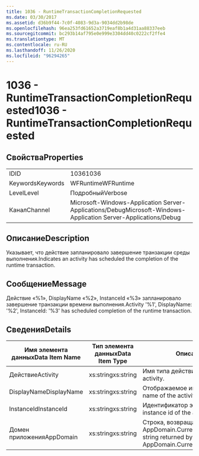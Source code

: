 ```yaml
---
title: 1036 - RuntimeTransactionCompletionRequested
ms.date: 03/30/2017
ms.assetid: d36b9f44-7c0f-4083-9d3a-9034dd2b98de
ms.openlocfilehash: 96ea253fd61652a3719eaf8b1a4d31aa88337eeb
ms.sourcegitcommit: bc293b14af795e0e999e3304dd40c0222cf2ffe4
ms.translationtype: MT
ms.contentlocale: ru-RU
ms.lasthandoff: 11/26/2020
ms.locfileid: "96294265"
---
```

# <a name="1036---runtimetransactioncompletionrequested"></a><span data-ttu-id="aab11-102">1036 - RuntimeTransactionCompletionRequested</span><span class="sxs-lookup"><span data-stu-id="aab11-102">1036 - RuntimeTransactionCompletionRequested</span></span>

## <a name="properties"></a><span data-ttu-id="aab11-103">Свойства</span><span class="sxs-lookup"><span data-stu-id="aab11-103">Properties</span></span>  
  
|||  
|-|-|  
|<span data-ttu-id="aab11-104">ID</span><span class="sxs-lookup"><span data-stu-id="aab11-104">ID</span></span>|<span data-ttu-id="aab11-105">1036</span><span class="sxs-lookup"><span data-stu-id="aab11-105">1036</span></span>|  
|<span data-ttu-id="aab11-106">Keywords</span><span class="sxs-lookup"><span data-stu-id="aab11-106">Keywords</span></span>|<span data-ttu-id="aab11-107">WFRuntime</span><span class="sxs-lookup"><span data-stu-id="aab11-107">WFRuntime</span></span>|  
|<span data-ttu-id="aab11-108">Level</span><span class="sxs-lookup"><span data-stu-id="aab11-108">Level</span></span>|<span data-ttu-id="aab11-109">Подробный</span><span class="sxs-lookup"><span data-stu-id="aab11-109">Verbose</span></span>|  
|<span data-ttu-id="aab11-110">Канал</span><span class="sxs-lookup"><span data-stu-id="aab11-110">Channel</span></span>|<span data-ttu-id="aab11-111">Microsoft-Windows-Application Server-Applications/Debug</span><span class="sxs-lookup"><span data-stu-id="aab11-111">Microsoft-Windows-Application Server-Applications/Debug</span></span>|  
  
## <a name="description"></a><span data-ttu-id="aab11-112">Описание</span><span class="sxs-lookup"><span data-stu-id="aab11-112">Description</span></span>  

 <span data-ttu-id="aab11-113">Указывает, что действие запланировало завершение транзакции среды выполнения.</span><span class="sxs-lookup"><span data-stu-id="aab11-113">Indicates an activity has scheduled the completion of the runtime transaction.</span></span>  
  
## <a name="message"></a><span data-ttu-id="aab11-114">Сообщение</span><span class="sxs-lookup"><span data-stu-id="aab11-114">Message</span></span>  

 <span data-ttu-id="aab11-115">Действие «%1», DisplayName «%2», InstanceId «%3» запланировало завершение транзакции времени выполнения.</span><span class="sxs-lookup"><span data-stu-id="aab11-115">Activity '%1', DisplayName: '%2', InstanceId: '%3' has scheduled completion of the runtime transaction.</span></span>  
  
## <a name="details"></a><span data-ttu-id="aab11-116">Сведения</span><span class="sxs-lookup"><span data-stu-id="aab11-116">Details</span></span>  
  
|<span data-ttu-id="aab11-117">Имя элемента данных</span><span class="sxs-lookup"><span data-stu-id="aab11-117">Data Item Name</span></span>|<span data-ttu-id="aab11-118">Тип элемента данных</span><span class="sxs-lookup"><span data-stu-id="aab11-118">Data Item Type</span></span>|<span data-ttu-id="aab11-119">Описание</span><span class="sxs-lookup"><span data-stu-id="aab11-119">Description</span></span>|  
|--------------------|--------------------|-----------------|  
|<span data-ttu-id="aab11-120">Действие</span><span class="sxs-lookup"><span data-stu-id="aab11-120">Activity</span></span>|<span data-ttu-id="aab11-121">xs:string</span><span class="sxs-lookup"><span data-stu-id="aab11-121">xs:string</span></span>|<span data-ttu-id="aab11-122">Имя типа действия.</span><span class="sxs-lookup"><span data-stu-id="aab11-122">The type name of the activity.</span></span>|  
|<span data-ttu-id="aab11-123">DisplayName</span><span class="sxs-lookup"><span data-stu-id="aab11-123">DisplayName</span></span>|<span data-ttu-id="aab11-124">xs:string</span><span class="sxs-lookup"><span data-stu-id="aab11-124">xs:string</span></span>|<span data-ttu-id="aab11-125">Отображаемое имя действия.</span><span class="sxs-lookup"><span data-stu-id="aab11-125">The display name of the activity.</span></span>|  
|<span data-ttu-id="aab11-126">InstanceId</span><span class="sxs-lookup"><span data-stu-id="aab11-126">InstanceId</span></span>|<span data-ttu-id="aab11-127">xs:string</span><span class="sxs-lookup"><span data-stu-id="aab11-127">xs:string</span></span>|<span data-ttu-id="aab11-128">Идентификатор экземпляра действия.</span><span class="sxs-lookup"><span data-stu-id="aab11-128">The instance id of the activity.</span></span>|  
|<span data-ttu-id="aab11-129">Домен приложения</span><span class="sxs-lookup"><span data-stu-id="aab11-129">AppDomain</span></span>|<span data-ttu-id="aab11-130">xs:string</span><span class="sxs-lookup"><span data-stu-id="aab11-130">xs:string</span></span>|<span data-ttu-id="aab11-131">Строка, возвращаемая AppDomain.CurrentDomain.FriendlyName.</span><span class="sxs-lookup"><span data-stu-id="aab11-131">The string returned by AppDomain.CurrentDomain.FriendlyName.</span></span>|
